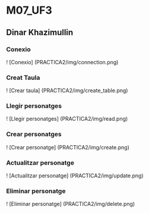 # M07_UF3
## Dinar Khazimullin
### Conexio
! [Conexio] (PRACTICA2/img/connection.png)
### Creat Taula
! [Crear taula] (PRACTICA2/img/create_table.png)
### Llegir personatges
! [Llegir personatges] (PRACTICA2/img/read.png)
### Crear personatges
! [Crear personatge] (PRACTICA2/img/create.png)
### Actualitzar personatge
! [Actualitzar personatge] (PRACTICA2/img/update.png)
### Eliminar personatge
! [Eliminar personatge] (PRACTICA2/img/delete.png)